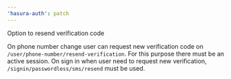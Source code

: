 ```yaml
---
'hasura-auth': patch
---
```


Option to resend verification code

On phone number change user can request new verification code on `/user/phone-number/resend-verification`.
For this purpose there must be an active session. On sign in when user need to request new verification,
`/signin/passwordless/sms/resend` must be used.
